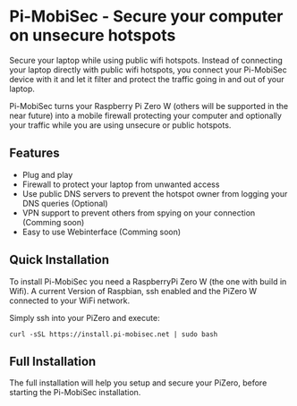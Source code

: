 # Pi-MobiSec - Secure your computer on unsecure hotspots

Secure your laptop while using public wifi hotspots.  Instead of connecting your laptop directly with public wifi hotspots, you connect your Pi-MobiSec device with it and let it filter and protect the traffic going in and out of your laptop.

Pi-MobiSec turns your Raspberry Pi Zero W (others will be supported in the near future) into a mobile firewall protecting your computer and optionally your traffic while you are using unsecure or public hotspots.

## Features
* Plug and play
* Firewall to protect your laptop from unwanted access
* Use public DNS servers to prevent the hotspot owner from logging your DNS queries (Optional)
* VPN support to prevent others from spying on your connection (Comming soon)
* Easy to use Webinterface (Comming soon)

## Quick Installation

To install Pi-MobiSec you need a RaspberryPi Zero W (the one with build in Wifi).  A current Version of Raspbian, ssh enabled and the PiZero W connected to your WiFi network.

Simply ssh into your PiZero and execute:

```
curl -sSL https://install.pi-mobisec.net | sudo bash
```

## Full Installation

The full installation will help you setup and secure your PiZero, before starting the Pi-MobiSec installation.
